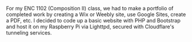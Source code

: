 For my ENC 1102 (Composition II) class, we had to make a portfolio of completed work by creating a Wix or Weebly site, use Google Sites, create a PDF, etc. I decided to code up a basic website with PHP and Bootstrap and host it on my Raspberry Pi via Lighttpd, secured with Cloudflare's tunneling services.